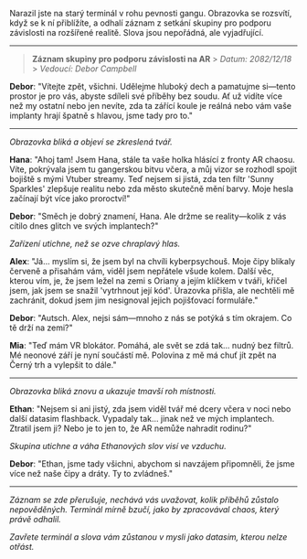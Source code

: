 Narazil jste na starý terminál v rohu pevnosti gangu. Obrazovka se rozsvítí, když se k ní přiblížíte, a odhalí záznam z setkání skupiny pro podporu závislosti na rozšířené realitě. Slova jsou nepořádná, ale vyjadřující.

---

> **Záznam skupiny pro podporu závislosti na AR** > _Datum: 2082/12/18_ > _Vedoucí: Debor Campbell_

**Debor**: "Vítejte zpět, všichni. Udělejme hluboký dech a pamatujme si—tento prostor je pro vás, abyste sdíleli své příběhy bez soudu. Ať už vidíte více než my ostatní nebo jen nevíte, zda ta zářící koule je reálná nebo vám vaše implanty hrají špatně s hlavou, jsme tady pro to."

---

_Obrazovka bliká a objeví se zkreslená tvář._

**Hana**: "Ahoj tam! Jsem Hana, stále ta vaše holka hlásící z fronty AR chaosu. Víte, pokrývala jsem tu gangerskou bitvu včera, a můj vizor se rozhodl spojit bojiště s mými Vtuber streamy. Teď nejsem si jistá, zda ten filtr 'Sunny Sparkles' zlepšuje realitu nebo zda město skutečně mění barvy. Moje hesla začínají být více jako proroctví!"

**Debor**: "Směch je dobrý znamení, Hana. Ale držme se reality—kolik z vás cítilo dnes glitch ve svých implantech?"

_Zařízení utichne, než se ozve chraplavý hlas._

**Alex**: "Já… myslím si, že jsem byl na chvíli kyberpsychouš. Moje čipy blikaly červeně a přisahám vám, viděl jsem nepřátele všude kolem. Další věc, kterou vím, je, že jsem ležel na zemi s Oriany a jejím klíčkem v tváři, křičel jsem, jak jsem se snažil 'vytrhnout její kód'. Úrazovka přišla, ale nechtěli mě zachránit, dokud jsem jim nesignoval jejich pojišťovací formuláře."

**Debor**: "Autsch. Alex, nejsi sám—mnoho z nás se potýká s tím okrajem. Co tě drží na zemi?"

**Mia**: "Teď mám VR blokátor. Pomáhá, ale svět se zdá tak… nudný bez filtrů. Mé neonové září je nyní součástí mě. Polovina z mě má chuť jít zpět na Černý trh a vylepšit to dále."

---

_Obrazovka bliká znovu a ukazuje tmavší roh místnosti._

**Ethan**: "Nejsem si ani jistý, zda jsem viděl tvář mé dcery včera v noci nebo další datasim flashback. Vypadaly tak… jinak než ve mých implantech. Ztratil jsem ji? Nebo je to jen to, že AR nemůže nahradit rodinu?"

_Skupina utichne a váha Ethanových slov visí ve vzduchu._

**Debor**: "Ethan, jsme tady všichni, abychom si navzájem připomněli, že jsme více než naše čipy a dráty. Ty to zvládneš."

---

_Záznam se zde přerušuje, nechává vás uvažovat, kolik příběhů zůstalo nepověděných. Terminál mírně bzučí, jako by zpracovával chaos, který právě odhalil._

_Zavřete terminál a slova vám zůstanou v mysli jako datasim, kterou nelze otřást._
